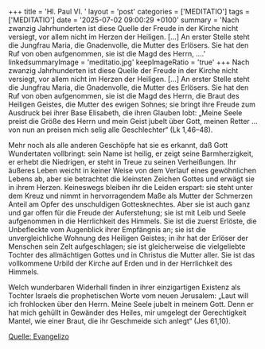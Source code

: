 +++
title = 'Hl. Paul VI.  '
layout = 'post'
categories = ['MEDITATIO']
tags = ['MEDITATIO']
date = '2025-07-02 09:00:29 +0100'
summary = 'Nach zwanzig Jahrhunderten ist diese Quelle der Freude in der Kirche nicht versiegt, vor allem nicht im Herzen der Heiligen. […] An erster Stelle steht die Jungfrau Maria, die Gnadenvolle, die Mutter des Erlösers. Sie hat den Ruf von oben aufgenommen, sie ist die Magd des Herrn, ....'
linkedsummaryImage = 'meditatio.jpg'
keepImageRatio = 'true'
+++
Nach zwanzig Jahrhunderten ist diese Quelle der Freude in der Kirche nicht versiegt, vor allem nicht im Herzen der Heiligen. […] An erster Stelle steht die Jungfrau Maria, die Gnadenvolle, die Mutter des Erlösers. Sie hat den Ruf von oben aufgenommen, sie ist die Magd des Herrn, die Braut des Heiligen Geistes, die Mutter des ewigen Sohnes; sie bringt ihre Freude zum Ausdruck bei ihrer Base Elisabeth, die ihren Glauben lobt: „Meine Seele preist die Größe des Herrn und mein Geist jubelt über Gott, meinen Retter … von nun an preisen mich selig alle Geschlechter“ (Lk 1,46–48).<!--more-->

Mehr noch als alle anderen Geschöpfe hat sie es erkannt, daß Gott Wundertaten vollbringt: sein Name ist heilig, er zeigt seine Barmherzigkeit, er erhebt die Niedrigen, er steht in Treue zu seinen Verheißungen. Ihr äußeres Leben weicht in keiner Weise von dem Verlauf eines gewöhnlichen Lebens ab, aber sie betrachtet die kleinsten Zeichen Gottes und erwägt sie in ihrem Herzen. Keineswegs bleiben ihr die Leiden erspart: sie steht unter dem Kreuz und nimmt in hervorragendem Maße als Mutter der Schmerzen Anteil am Opfer des unschuldigen Gottesknechtes. Aber sie ist auch ganz und gar offen für die Freude der Auferstehung; sie ist mit Leib und Seele aufgenommen in die Herrlichkeit des Himmels. Sie ist die zuerst Erlöste, die Unbefleckte vom Augenblick ihrer Empfängnis an; sie ist die unvergleichliche Wohnung des Heiligen Geistes; in ihr hat der Erlöser der Menschen sein Zelt aufgeschlagen; sie ist gleicherweise die vielgeliebte Tochter des allmächtigen Gottes und in Christus die Mutter aller. Sie ist das vollkommene Urbild der Kirche auf Erden und in der Herrlichkeit des Himmels.

Welch wunderbaren Widerhall finden in ihrer einzigartigen Existenz als Tochter Israels die prophetischen Worte vom neuen Jerusalem: „Laut will ich frohlocken über den Herrn. Meine Seele jubelt in meinem Gott. Denn er hat mich gehüllt in Gewänder des Heiles, mir umgelegt der Gerechtigkeit Mantel, wie einer Braut, die ihr Geschmeide sich anlegt“ (Jes 61,10).


[Quelle: Evangelizo](https://evangeliumtagfuertag.org/DE/gospel)
